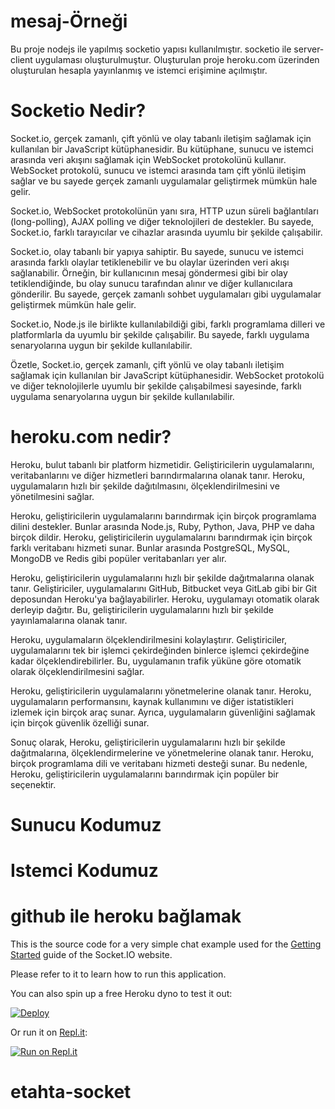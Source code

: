 # mesaj-Örneği
Bu proje nodejs ile yapılmış socketio yapısı kullanılmıştır.
socketio ile server-client uygulaması oluşturulmuştur. 
Oluşturulan proje heroku.com üzerinden oluşturulan hesapla yayınlanmış ve istemci erişimine açılmıştır.

# Socketio Nedir?

Socket.io, gerçek zamanlı, çift yönlü ve olay tabanlı iletişim sağlamak için kullanılan bir JavaScript kütüphanesidir. Bu kütüphane, sunucu ve istemci arasında veri akışını sağlamak için WebSocket protokolünü kullanır. WebSocket protokolü, sunucu ve istemci arasında tam çift yönlü iletişim sağlar ve bu sayede gerçek zamanlı uygulamalar geliştirmek mümkün hale gelir.

Socket.io, WebSocket protokolünün yanı sıra, HTTP uzun süreli bağlantıları (long-polling), AJAX polling ve diğer teknolojileri de destekler. Bu sayede, Socket.io, farklı tarayıcılar ve cihazlar arasında uyumlu bir şekilde çalışabilir.

Socket.io, olay tabanlı bir yapıya sahiptir. Bu sayede, sunucu ve istemci arasında farklı olaylar tetiklenebilir ve bu olaylar üzerinden veri akışı sağlanabilir. Örneğin, bir kullanıcının mesaj göndermesi gibi bir olay tetiklendiğinde, bu olay sunucu tarafından alınır ve diğer kullanıcılara gönderilir. Bu sayede, gerçek zamanlı sohbet uygulamaları gibi uygulamalar geliştirmek mümkün hale gelir.

Socket.io, Node.js ile birlikte kullanılabildiği gibi, farklı programlama dilleri ve platformlarla da uyumlu bir şekilde çalışabilir. Bu sayede, farklı uygulama senaryolarına uygun bir şekilde kullanılabilir.

Özetle, Socket.io, gerçek zamanlı, çift yönlü ve olay tabanlı iletişim sağlamak için kullanılan bir JavaScript kütüphanesidir. WebSocket protokolü ve diğer teknolojilerle uyumlu bir şekilde çalışabilmesi sayesinde, farklı uygulama senaryolarına uygun bir şekilde kullanılabilir.

# heroku.com nedir?

Heroku, bulut tabanlı bir platform hizmetidir. Geliştiricilerin uygulamalarını, veritabanlarını ve diğer hizmetleri barındırmalarına olanak tanır. Heroku, uygulamaların hızlı bir şekilde dağıtılmasını, ölçeklendirilmesini ve yönetilmesini sağlar.

Heroku, geliştiricilerin uygulamalarını barındırmak için birçok programlama dilini destekler. Bunlar arasında Node.js, Ruby, Python, Java, PHP ve daha birçok dildir. Heroku, geliştiricilerin uygulamalarını barındırmak için birçok farklı veritabanı hizmeti sunar. Bunlar arasında PostgreSQL, MySQL, MongoDB ve Redis gibi popüler veritabanları yer alır.

Heroku, geliştiricilerin uygulamalarını hızlı bir şekilde dağıtmalarına olanak tanır. Geliştiriciler, uygulamalarını GitHub, Bitbucket veya GitLab gibi bir Git deposundan Heroku'ya bağlayabilirler. Heroku, uygulamayı otomatik olarak derleyip dağıtır. Bu, geliştiricilerin uygulamalarını hızlı bir şekilde yayınlamalarına olanak tanır.

Heroku, uygulamaların ölçeklendirilmesini kolaylaştırır. Geliştiriciler, uygulamalarını tek bir işlemci çekirdeğinden binlerce işlemci çekirdeğine kadar ölçeklendirebilirler. Bu, uygulamanın trafik yüküne göre otomatik olarak ölçeklendirilmesini sağlar.

Heroku, geliştiricilerin uygulamalarını yönetmelerine olanak tanır. Heroku, uygulamaların performansını, kaynak kullanımını ve diğer istatistikleri izlemek için birçok araç sunar. Ayrıca, uygulamaların güvenliğini sağlamak için birçok güvenlik özelliği sunar.

Sonuç olarak, Heroku, geliştiricilerin uygulamalarını hızlı bir şekilde dağıtmalarına, ölçeklendirmelerine ve yönetmelerine olanak tanır. Heroku, birçok programlama dili ve veritabanı hizmeti desteği sunar. Bu nedenle, Heroku, geliştiricilerin uygulamalarını barındırmak için popüler bir seçenektir.


# Sunucu Kodumuz

# Istemci Kodumuz

# github ile heroku bağlamak



This is the source code for a very simple chat example used for
the [Getting Started](http://socket.io/get-started/chat/) guide
of the Socket.IO website.

Please refer to it to learn how to run this application.

You can also spin up a free Heroku dyno to test it out:

[![Deploy](https://www.herokucdn.com/deploy/button.png)](https://heroku.com/deploy?template=https://github.com/socketio/chat-example)

Or run it on [Repl.it](https://repl.it/):

[![Run on Repl.it](https://repl.it/badge/github/socketio/chat-example)](https://repl.it/github/socketio/chat-example)
# etahta-socket
